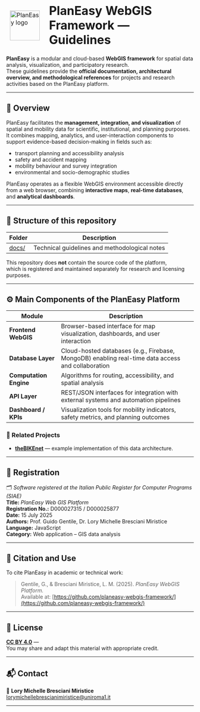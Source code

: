 <div align="center">

<table border="0" cellpadding="0" cellspacing="0" style="border:1px solid transparent;">
  <tr style="border:1px solid transparent;">
    <td style="border:1px solid transparent; vertical-align: middle; padding-right: 16px;">
      <img src="https://github.com/planeasy-webgis.png" width="80" alt="PlanEasy logo">
    </td>
    <td style="border:1px solid transparent; vertical-align: middle;">
      <h1 style="margin: 0; padding: 0;">PlanEasy WebGIS Framework — Guidelines</h1>
    </td>
  </tr>
</table>

</div>

**PlanEasy** is a modular and cloud-based **WebGIS framework** for spatial data analysis, visualization, and participatory research.  
These guidelines provide the **official documentation, architectural overview, and methodological references** for projects and research activities based on the PlanEasy platform.

---

## 🧭 Overview

PlanEasy facilitates the **management, integration, and visualization** of spatial and mobility data for scientific, institutional, and planning purposes.  
It combines mapping, analytics, and user-interaction components to support evidence-based decision-making in fields such as:

- transport planning and accessibility analysis  
- safety and accident mapping  
- mobility behaviour and survey integration  
- environmental and socio-demographic studies  

PlanEasy operates as a flexible WebGIS environment accessible directly from a web browser, combining **interactive maps**, **real-time databases**, and **analytical dashboards**.

---

## 🧩 Structure of this repository

| Folder | Description |
|---------|-------------| 
| [docs/](./docs/README.md) | Technical guidelines and methodological notes |

This repository does **not** contain the source code of the platform,  
which is registered and maintained separately for research and licensing purposes.

---

## ⚙️ Main Components of the PlanEasy Platform

| Module | Description |
|---------|-------------|
| **Frontend WebGIS** | Browser-based interface for map visualization, dashboards, and user interaction |
| **Database Layer** | Cloud-hosted databases (e.g., Firebase, MongoDB) enabling real-time data access and collaboration |
| **Computation Engine** | Algorithms for routing, accessibility, and spatial analysis |
| **API Layer** | REST/JSON interfaces for integration with external systems and automation pipelines |
| **Dashboard / KPIs** | Visualization tools for mobility indicators, safety metrics, and planning outcomes |

### 🔗 Related Projects

- **[theBIKEnet](https://github.com/movingprojects/thebikenet)** — example implementation of this data architecture. 
  
---

## 🧾 Registration

🗂️ *Software registered at the Italian Public Register for Computer Programs (SIAE)*  
**Title:** *PlanEasy Web GIS Platform*  
**Registration No.:** D000027315 / D000025877  
**Date:** 15 July 2025  
**Authors:** Prof. Guido Gentile, Dr. Lory Michelle Bresciani Miristice  
**Language:** JavaScript  
**Category:** Web application – GIS data analysis

---

## 🧠 Citation and Use

To cite PlanEasy in academic or technical work:

> Gentile, G., & Bresciani Miristice, L. M. (2025). *PlanEasy WebGIS Platform.*  
> Available at: [https://github.com/planeasy-webgis-framework/](https://github.com/planeasy-webgis-framework/)

---

## 📄 License

[**CC BY 4.0**](https://creativecommons.org/licenses/by/4.0/) —  
You may share and adapt this material with appropriate credit.

---

## 📬 Contact

📧 **Lory Michelle Bresciani Miristice**  
[lorymichellebrescianimiristice@uniroma1.it](mailto:lorymichellebrescianimiristice@uniroma1.it)

---